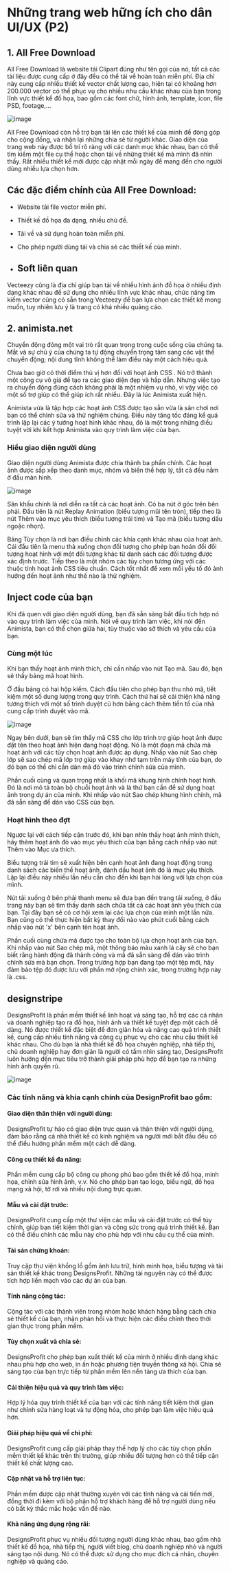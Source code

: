 # Những trang web hững ích cho dân UI/UX (P2)

## 1.  All Free Download
All Free Download là website tải Clipart đúng như tên gọi của nó, tất cả các tài liệu được cung cấp ở đây đều có thể tải về hoàn toàn miễn phí. Địa chỉ này cung cấp nhiều thiết kế vector chất lượng cao, hiện tại có khoảng hơn 200.000 vector có thể phục vụ cho nhiều nhu cầu khác nhau của bạn trong lĩnh vực thiết kế đồ họa, bao gồm các font chữ, hình ảnh, template, icon, file PSD, footage,...

![image](https://github.com/thangdtph27626/UI-UX-2/assets/109157942/88a5437c-3e7b-418f-a0a0-3e8856471363)

All Free Download còn hỗ trợ bạn tải lên các thiết kế của mình để đóng góp cho cộng đồng, và nhận lại những chia sẻ từ người khác. Giao diện của trang web này được bố trí rõ ràng với các danh mục khác nhau, bạn có thể tìm kiếm một file cụ thể hoặc chọn tải về những thiết kế mà mình đã nhìn thấy. Rất nhiều thiết kế mới được cập nhật mỗi ngày để mang đến cho người dùng nhiều lựa chọn hơn.

## Các đặc điểm chính của All Free Download:
- Website tải file vector miễn phí.
- Thiết kế đồ họa đa dạng, nhiều chủ đề.
- Tải về và sử dụng hoàn toàn miễn phí.
- Cho phép người dùng tải và chia sẻ các thiết kế của mình.

- ## Soft liên quan
Vecteezy cũng là địa chỉ giúp bạn tải về nhiều hình ảnh đồ họa ở nhiều định dạng khác nhau để sử dụng cho nhiều lĩnh vực khác nhau, chức năng tìm kiếm vector cũng có sẵn trong Vecteezy để bạn lựa chọn các thiết kế mong muốn, tuy nhiên lưu ý là trang có khá nhiều quảng cáo.

## 2. animista.net

Chuyển động đóng một vai trò rất quan trọng trong cuộc sống của chúng ta. Mắt và sự chú ý của chúng ta tự động chuyển trọng tâm sang các vật thể chuyển động; nội dung tĩnh không thể làm điều này một cách hiệu quả. 

Chưa bao giờ có thời điểm thú vị hơn đối với hoạt ảnh CSS . Nó trở thành một công cụ vô giá để tạo ra các giao diện đẹp và hấp dẫn. Nhưng việc tạo ra chuyển động đúng cách không phải là một nhiệm vụ nhỏ, vì vậy việc có một số trợ giúp có thể giúp ích rất nhiều. Đây là lúc Animista xuất hiện.

Animista vừa là tập hợp các hoạt ảnh CSS được tạo sẵn vừa là sân chơi nơi bạn có thể chỉnh sửa và thử nghiệm chúng. Điều này tăng tốc đáng kể quá trình lặp lại các ý tưởng hoạt hình khác nhau, đó là một trong những điều tuyệt vời khi kết hợp Animista vào quy trình làm việc của bạn.

### Hiểu giao diện người dùng

Giao diện người dùng  Animista được chia thành ba phần chính. Các hoạt ảnh được sắp xếp theo danh mục, nhóm và biến thể hợp lý, tất cả đều nằm ở đầu màn hình. 

![image](https://github.com/thangdtph27626/UI-UX-2/assets/109157942/46ebb5ac-8666-463a-99e5-ec286dcb9476)

Sân khấu chính là nơi diễn ra tất cả các hoạt ảnh. Có ba nút ở góc trên bên phải. Đầu tiên là nút Replay Animation (biểu tượng mũi tên tròn), tiếp theo là nút Thêm vào mục yêu thích (biểu tượng trái tim) và Tạo mã (biểu tượng dấu ngoặc nhọn).

Bảng Tùy chọn là nơi bạn điều chỉnh các khía cạnh khác nhau của hoạt ảnh. Cái đầu tiên là menu thả xuống chọn đối tượng cho phép bạn hoán đổi đối tượng hoạt hình với một đối tượng khác từ danh sách các đối tượng được xác định trước. Tiếp theo là một nhóm các tùy chọn tương ứng với các thuộc tính hoạt ảnh CSS tiêu chuẩn. Cách tốt nhất để xem mỗi yếu tố đó ảnh hưởng đến hoạt ảnh như thế nào là thử nghiệm.

## Inject code của bạn

Khi đã quen với giao diện người dùng, bạn đã sẵn sàng bắt đầu tích hợp nó vào quy trình làm việc của mình. Nói về quy trình làm việc, khi nói đến Animista, bạn có thể chọn giữa hai, tùy thuộc vào sở thích và yêu cầu của bạn.

### Cùng một lúc

Khi bạn thấy hoạt ảnh mình thích, chỉ cần nhấp vào nút Tạo mã. Sau đó, bạn sẽ thấy bảng mã hoạt hình.

Ở đầu bảng có hai hộp kiểm. Cách đầu tiên cho phép bạn thu nhỏ mã, tiết kiệm một số dung lượng trong quy trình. Cách thứ hai sẽ cải thiện khả năng tương thích với một số trình duyệt cũ hơn bằng cách thêm tiền tố của nhà cung cấp trình duyệt vào mã.

![image](https://github.com/thangdtph27626/UI-UX-2/assets/109157942/7a0e82a2-450a-4774-ad5c-a498453c754f)

Ngay bên dưới, bạn sẽ tìm thấy mã CSS cho lớp trình trợ giúp hoạt ảnh được đặt tên theo hoạt ảnh hiện đang hoạt động. Nó là một đoạn mã chứa mã hoạt ảnh với các tùy chọn hoạt ảnh được áp dụng. Nhấp vào nút Sao chép lớp sẽ sao chép mã lớp trợ giúp vào khay nhớ tạm trên máy tính của bạn, do đó bạn có thể chỉ cần dán mã đó vào trình chỉnh sửa của mình.

Phần cuối cùng và quan trọng nhất là khối mã khung hình chính hoạt hình. Đó là nơi mô tả toàn bộ chuỗi hoạt ảnh và là thứ bạn cần để sử dụng hoạt ảnh trong dự án của mình. Khi nhấp vào nút Sao chép khung hình chính, mã đã sẵn sàng để dán vào CSS của bạn.

### Hoạt hình theo đợt

Ngược lại với cách tiếp cận trước đó, khi bạn nhìn thấy hoạt ảnh mình thích, hãy thêm hoạt ảnh đó vào mục yêu thích của bạn bằng cách nhấp vào nút Thêm vào Mục ưa thích. 

Biểu tượng trái tim sẽ xuất hiện bên cạnh hoạt ảnh đang hoạt động trong danh sách các biến thể hoạt ảnh, đánh dấu hoạt ảnh đó là mục yêu thích. Lặp lại điều này nhiều lần nếu cần cho đến khi bạn hài lòng với lựa chọn của mình.

Nút tải xuống ở bên phải thanh menu sẽ đưa bạn đến trang tải xuống, ở đầu trang này bạn sẽ tìm thấy danh sách chứa tất cả các hoạt ảnh yêu thích của bạn. Tại đây bạn sẽ có cơ hội xem lại các lựa chọn của mình một lần nữa. Bạn cũng có thể thực hiện bất kỳ thay đổi nào vào phút cuối bằng cách nhấp vào nút 'x' bên cạnh tên hoạt ảnh.

Phần cuối cùng chứa mã được tạo cho toàn bộ lựa chọn hoạt ảnh của bạn. Khi nhấp vào nút Sao chép mã, một thông báo màu xanh lá cây sẽ cho bạn biết rằng hành động đã thành công và mã đã sẵn sàng để dán vào trình chỉnh sửa mà bạn chọn. Trong trường hợp bạn đang tạo một tệp mới, hãy đảm bảo tệp đó được lưu với phần mở rộng chính xác, trong trường hợp này là .css.



## designstripe

DesignsProfit là phần mềm thiết kế linh hoạt và sáng tạo, hỗ trợ các cá nhân và doanh nghiệp tạo ra đồ họa, hình ảnh và thiết kế tuyệt đẹp một cách dễ dàng. Nó được thiết kế đặc biệt để đơn giản hóa và nâng cao quá trình thiết kế, cung cấp nhiều tính năng và công cụ phục vụ cho các nhu cầu thiết kế khác nhau. Cho dù bạn là nhà thiết kế đồ họa chuyên nghiệp, nhà tiếp thị, chủ doanh nghiệp hay đơn giản là người có tầm nhìn sáng tạo, DesignsProfit luôn hướng đến mục tiêu trở thành giải pháp phù hợp để bạn tạo ra những hình ảnh quyến rũ.

![image](https://github.com/thangdtph27626/UI-UX-2/assets/109157942/ab28f72e-5cbe-4622-8231-6d09f7e405cd)

### Các tính năng và khía cạnh chính của DesignProfit bao gồm:

#### Giao diện thân thiện với người dùng:
DesignsProfit tự hào có giao diện trực quan và thân thiện với người dùng, đảm bảo rằng cả nhà thiết kế có kinh nghiệm và người mới bắt đầu đều có thể điều hướng phần mềm một cách dễ dàng.

#### Công cụ thiết kế đa năng:
Phần mềm cung cấp bộ công cụ phong phú bao gồm thiết kế đồ họa, minh họa, chỉnh sửa hình ảnh, v.v. Nó cho phép bạn tạo logo, biểu ngữ, đồ họa mạng xã hội, tờ rơi và nhiều nội dung trực quan.

#### Mẫu và cài đặt trước:
DesignsProfit cung cấp một thư viện các mẫu và cài đặt trước có thể tùy chỉnh, giúp bạn tiết kiệm thời gian và công sức trong quá trình thiết kế. Bạn có thể điều chỉnh các mẫu này cho phù hợp với nhu cầu cụ thể của mình.

#### Tài sản chứng khoán:
Truy cập thư viện khổng lồ gồm ảnh lưu trữ, hình minh họa, biểu tượng và tài sản thiết kế khác trong DesignsProfit. Những tài nguyên này có thể được tích hợp liền mạch vào các dự án của bạn.

#### Tính năng cộng tác:
Cộng tác với các thành viên trong nhóm hoặc khách hàng bằng cách chia sẻ thiết kế của bạn, nhận phản hồi và thực hiện các điều chỉnh theo thời gian thực trong phần mềm.

#### Tùy chọn xuất và chia sẻ: 
DesignsProfit cho phép bạn xuất thiết kế của mình ở nhiều định dạng khác nhau phù hợp cho web, in ấn hoặc phương tiện truyền thông xã hội. Chia sẻ sáng tạo của bạn trực tiếp từ phần mềm lên nền tảng ưa thích của bạn.

#### Cải thiện hiệu quả và quy trình làm việc:
Hợp lý hóa quy trình thiết kế của bạn với các tính năng tiết kiệm thời gian như chỉnh sửa hàng loạt và tự động hóa, cho phép bạn làm việc hiệu quả hơn.

#### Giải pháp hiệu quả về chi phí: 
DesignsProfit cung cấp giải pháp thay thế hợp lý cho các tùy chọn phần mềm thiết kế khác trên thị trường, giúp nhiều đối tượng hơn có thể tiếp cận thiết kế chất lượng cao.

#### Cập nhật và hỗ trợ liên tục:
Phần mềm được cập nhật thường xuyên với các tính năng và cải tiến mới, đồng thời đi kèm với bộ phận hỗ trợ khách hàng để hỗ trợ người dùng nếu có bất kỳ thắc mắc hoặc vấn đề nào.

#### Khả năng ứng dụng rộng rãi:
DesignsProfit phục vụ nhiều đối tượng người dùng khác nhau, bao gồm nhà thiết kế đồ họa, nhà tiếp thị, người viết blog, chủ doanh nghiệp nhỏ và người sáng tạo nội dung. Nó có thể được sử dụng cho mục đích cá nhân, chuyên nghiệp và quảng cáo.
